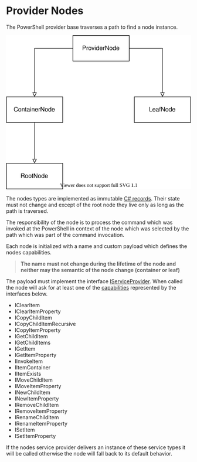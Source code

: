 # Provider Nodes

The PowerShell provider base traverses a path to find a node instance.

![node types](./nodes.svg)

The nodes types are implemented as immutable [C# records](https://docs.microsoft.com/de-de/dotnet/csharp/language-reference/builtin-types/record).
Their state must not change and except of the root node they live only as long as the path is traversed.

The responsibility of the node is to process the command which was invoked at the PowerShell in context of the node which was selected by the path which was part of the command invocation.

Each node is initialized with a name and custom payload which defines the nodes capabilities.

> **The name must not change during the lifetime of the node and neither may the semantic of the node change (container or leaf)**

The payload must implement the interface [IServiceProvider](https://docs.microsoft.com/en-us/dotnet/api/system.iserviceprovider).
When called the node will ask for at least one of the [capabilities](../Capabilities/readme.md) represented by the interfaces below.

- IClearItem
- IClearItemProperty
- ICopyChildItem
- ICopyChildItemRecursive
- ICopyItemProperty
- IGetChildItem
- IGetChildItems
- IGetItem
- IGetItemProperty
- IInvokeItem
- IItemContainer
- IItemExists
- IMoveChildItem
- IMoveItemProperty
- INewChildItem
- INewItemProperty
- IRemoveChildItem
- IRemoveItemProperty
- IRenameChildItem
- IRenameItemProperty
- ISetItem
- ISetItemProperty

If the nodes service provider delivers an instance of these service types it will be called otherwise the node will fall back to its default behavior.